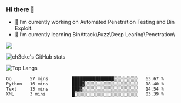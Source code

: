 ### Hi there 👋

- 🔭 I’m currently working on Automated Penetration Testing and Bin Exploit.
- 🌱 I’m currently learning BinAttack\Fuzz\Deep Learing\Penetration\

![](https://img.shields.io/badge/python-3.9-orange?style=for-the-badge&logo=python&logoColor=orange)

![ch3cke's GitHub stats](https://github-readme-stats.vercel.app/api?username=ch3cke&show_icons=true&theme=radical)

![Top Langs](https://github-readme-stats.vercel.app/api/top-langs/?username=anuraghazra&layout=compact&theme=radical)
<!--START_SECTION:waka-->

```text
Go       57 mins         ████████████████░░░░░░░░░   63.67 %
Python   16 mins         ████▓░░░░░░░░░░░░░░░░░░░░   18.40 %
Text     13 mins         ███▓░░░░░░░░░░░░░░░░░░░░░   14.54 %
XML      3 mins          █░░░░░░░░░░░░░░░░░░░░░░░░   03.39 %
```

<!--END_SECTION:waka-->
